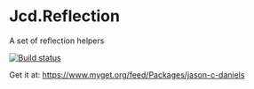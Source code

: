 # Jcd.Reflection
A set of reflection helpers

[![Build status](https://ci.appveyor.com/api/projects/status/sbmfvmr1jmcf1pic?svg=true)](https://ci.appveyor.com/project/jason-c-daniels/jcd-reflection)

Get it at: https://www.myget.org/feed/Packages/jason-c-daniels
